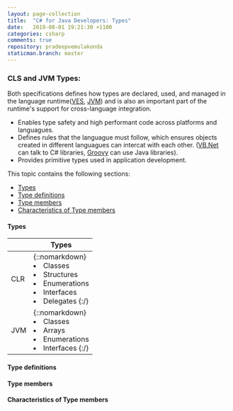 ```yaml
---
layout: page-collection
title:  "C# for Java Developers: Types"
date:   2019-08-01 19:21:30 +1100
categories: csharp
comments: true
repository: pradeepvemulakonda
staticman.branch: master
---
```


### CLS and JVM Types:

Both specifications defines how types are declared, used, and managed in the language runtime([VES](https://en.wikipedia.org/wiki/Virtual_Execution_System), [JVM](https://en.wikipedia.org/wiki/Java_virtual_machine)) and is also an important part of the runtime's support for cross-language integration.

* Enables type safety and high performant code across platforms and languagues.
* Defines rules that the languague must follow, which ensures objects created in different languagues can intercat with each other.
([VB.Net](https://en.wikipedia.org/wiki/Visual_Basic_.NET) can talk to C# libraries, [Groovy](https://en.wikipedia.org/wiki/Apache_Groovy) can use Java libraries).
* Provides primitive types used in application development.

This topic contains the following sections:

* [Types](#headTypes)
* [Type definitions](#headDef)
* [Type members](#headMem)
* [Characteristics of Type members](#headChar)

#### <a name="headTypes"></a> Types

|      | Types                                                          |
|------|----------------------------------------------------------------|
| CLR | {::nomarkdown}<li>Classes</li><li>Structures</li><li>Enumerations</li><li>Interfaces</li><li>Delegates {:/}|
| JVM   | {::nomarkdown}<li>Classes</li><li>Arrays</li><li>Enumerations</li><li>Interfaces {:/}|

#### <a name="headDef"></a> Type definitions

#### <a name="headMem"></a> Type members

#### <a name="headChar"></a> Characteristics of Type members
